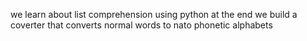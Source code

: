 we learn about list comprehension using python
at the end we build a coverter that converts normal words 
to nato phonetic alphabets
